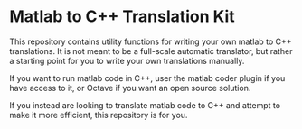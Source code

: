 # Matlab to C++ Translation Kit

This repository contains utility functions for writing your own matlab to C++ translations.
It is not meant to be a full-scale automatic translator, but rather a starting point for you to write your own translations manually.

If you want to run matlab code in C++, user the matlab coder plugin if you have access to it, or Octave if you want an open source solution.

If you instead are looking to translate matlab code to C++ and attempt to make it more efficient, this repository is for you.